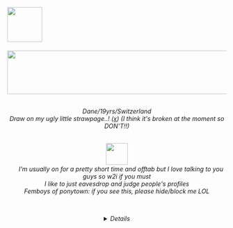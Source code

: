 <img width="80" src="https://web.archive.org/web/20091027060957/http://www.geocities.com/phnyxrayn/weedmexplore.gif">

<h6 align="center">                         
<img  width="600" height="100" src="https://web.archive.org/web/20090728115814/http://uk.geocities.com/therealchongybaby/spacebg.gif" /> <br>
<br>

<em> Dane/19yrs/Switzerland  
Draw on my ugly little strawpage..! (<a href="https://1-900-490-freak.straw.page/">x</a>) (I think it's broken at the moment so DON'T!!) <br>
<br> 

<img  width="50" src="https://web.archive.org/web/20090727160436/http://www.geocities.com/dr_tigger/smoking-skull.gif" /> <br>
<img  width="15" src="https://web.archive.org/web/20091028091023/http://www.geocities.com/greenngoldsg/images/anistar.gif" /> I'm usually on for a pretty short time and offtab but I love talking to you guys so w2i if you must <br>
I like to just eavesdrop and judge people's profiles <br> 
Femboys of ponytown: if you see this, please hide/block me LOL<br>
<br>

<img  width="15" src="https://web.archive.org/web/20091026232923/http://www.geocities.com/Tokyo/Market/7773/star.gif" />  
<details>
--- <br>
Locations: spawn, docks, bakery <br>
--- <br>
Skins I have: Oneyplays, Smiling Friends, Dan VS, Rockafire Explosion, BR BA + BCS, Trailer Park Boys,Ren & Stimpy, Treasure Island (1988), Clone High, DHMIS, TF2, The Beatles, SOAD, Frank Zappa
</details>
</h6>


<!---
1-900-490-freak/1-900-490-freak is a ✨ special ✨ repository because its `README.md` (this file) appears on your GitHub profile.
You can click the Preview link to take a look at your changes.
--->
